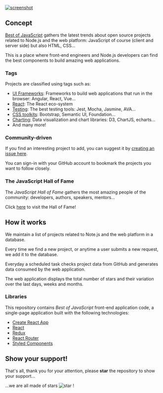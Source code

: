 [![screenshot](https://user-images.githubusercontent.com/5546996/67169301-8f5fee80-f3e5-11e9-837b-0c94606d21c1.png)](https://bestofjs.org/)

## Concept

[Best of JavaScript](https://bestofjs.org/) gathers the latest trends about open source projects related to Node.js and the web platform: JavaScript of course (client and server side) but also HTML, CSS...

This is a place where front-end engineers and Node.js developers can find the best components to build amazing web applications.

### Tags

Projects are classified using tags such as:

- [UI Frameworks](https://bestofjs.org/tags/framework): Frameworks to build web applications that run in the browser: Angular, React, Vue...
- [React](https://bestofjs.org/tags/react): The React eco-system
- [Testing](https://bestofjs.org/tags/test): The best testing tools: Jest, Mocha, Jasmine, AVA...
- [CSS toolkits](https://bestofjs.org/tags/css-lib): Bootstrap, Semantic UI, Foundation...
- [Charting](https://bestofjs.org/tags/chart): Data visualization and chart libraries: D3, ChartJS, echarts...
- And many more!

### Community-driven

If you find an interesting project to add, you can suggest it by [creating an issue here](https://github.com/michaelrambeau/bestofjs/issues/new?template=add-a-project-to-best-of-javascript.md).

You can sign-in with your GitHub account to bookmark the projects you want to follow closely.

### The JavaScript Hall of Fame

The _JavaScript Hall of Fame_ gathers the most amazing people of the community: developers, authors, speakers, mentors...

Click [here](https://bestofjs.org/hall-of-fame) to visit the Hall of Fame!

## How it works

We maintain a list of projects related to Note.js and the web platform in a database.

Every time we find a new project, or anytime a user submits a new request, we add it to the database.

Everyday a scheduled task checks project data from GitHub and generates data consumed by the web application.

The web application displays the total number of stars and their variation over the last days, weeks and months.

### Libraries

This repository contains _Best of JavaScript_ front-end application code, a single-page application built with the following technologies:

- [Create React App](https://github.com/facebook/create-react-app)
- [React](http://facebook.github.io/react/)
- [Redux](http://redux.js.org/)
- [React Router](https://reacttraining.com/react-router/)
- [Styled Components](https://www.styled-components.com/)

## Show your support!

That's all, thank you for your attention, please **star** the repository to show your support...

...we are all made of stars ![star](https://bestofjs.org/images/star.png) !

